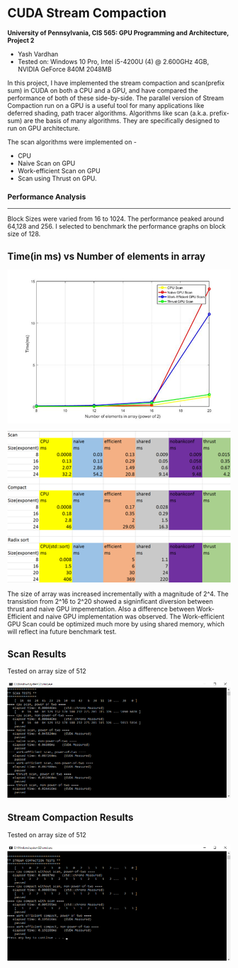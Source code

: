 CUDA Stream Compaction
======================

**University of Pennsylvania, CIS 565: GPU Programming and Architecture, Project 2**

* Yash Vardhan
* Tested on: Windows 10 Pro, Intel i5-4200U (4) @ 2.600GHz 4GB, NVIDIA GeForce 840M 2048MB

In this project, I have implemented the stream compaction and scan(prefix sum) in CUDA on both a CPU and a GPU, and have compared the performance of both of these side-by-side. The parallel version of Stream Compaction run on a GPU is a useful tool for many applications like deferred shading, path tracer algorithms. Algorithms like scan (a.k.a. prefix-sum) are the basis of many algorithms. They are specifically designed to run on GPU architecture.

The scan algorithms were implemented on -

- CPU
- Naive Scan on GPU
- Work-efficient Scan on GPU
- Scan using Thrust on GPU.

### Performance Analysis
-------------------------

Block Sizes were varied from 16 to 1024. The performance peaked around 64,128 and 256. I selected to benchmark the performance graphs on block size of 128.

Time(in ms) vs Number of elements in array
------------------------------------------

![](img/scan.jpg)

![](img/Data.PNG)

The size of array was increased incrementally with a magnitude of 2^4. The transistion from 2^16 to 2^20 showed a signinficant diversion between thrust and naive GPU impementation. Also a difference between Work-Efficient and naive GPU implementation was observed. The Work-efficient GPU Scan could be optimized much more by using shared memory, which will reflect ina future benchmark test. 

Scan Results
------------

Tested on array size of 512

![](img/scanRes.PNG)

Stream Compaction Results
-------------------------

Tested on array size of 512

![](img/compactRes.PNG)
